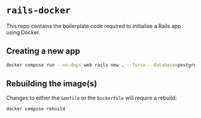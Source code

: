 # `rails-docker`

This repo contains the boilerplate code required to initialise a Rails app using Docker.

## Creating a new app

```bash
docker compose run --no-deps web rails new . --force --database=postgresql
```

## Rebuilding the image(s)

Changes to either the `Gemfile` or the `Dockerfile` will require a rebuild:

```bash
docker compose rebuild
```